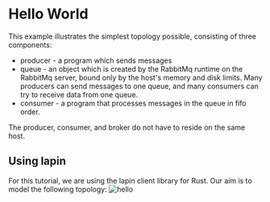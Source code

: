 # Hello World
This example illustrates the simplest topology possible, consisting of three components:
- producer - a program which sends messages
- queue - an object which is created by the RabbitMq runtime on the RabbitMq server, bound only by the host's memory and disk limits. Many producers can send messages to one queue, and many consumers can try to receive data from one queue.
- consumer - a program that processes messages in the queue in fifo order.

The producer, consumer, and broker do not have to reside on the same host.

## Using lapin
For this tutorial, we are using the lapin client library for Rust. Our aim is to model the following topology:
![hello](../helloworld.png)
